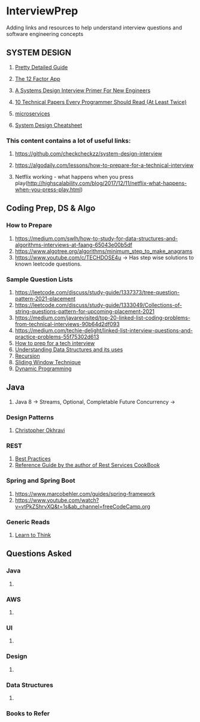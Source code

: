# InterviewPrep


Adding links and resources to help understand interview questions and software engineering concepts


## SYSTEM DESIGN

1. [Pretty Detailed Guide](https://github.com/donnemartin/system-design-primer)

1. [The 12 Factor App](https://12factor.net/)

1. [A Systems Design Interview Primer For New Engineers](https://algodaily.com/lessons/a-systems-design-primer-for-new-engineers)

1. [10 Technical Papers Every Programmer Should Read (At Least Twice)](http://blog.fogus.me/2011/09/08/10-technical-papers-every-programmer-should-read-at-least-twice/)

1. [microservices](https://microservices.io/)

1. [System Design Cheatsheet](https://gist.github.com/vasanthk/485d1c25737e8e72759f)


### This content contains a lot of useful links:

1. https://github.com/checkcheckzz/system-design-interview

2. https://algodaily.com/lessons/how-to-prepare-for-a-technical-interview

3. Netflix working - what happens when you press play(http://highscalability.com/blog/2017/12/11/netflix-what-happens-when-you-press-play.html)


## Coding Prep, DS & Algo

### How to Prepare


1. https://medium.com/swlh/how-to-study-for-data-structures-and-algorithms-interviews-at-faang-65043e00b5df
2. https://www.algotree.org/algorithms/minimum_step_to_make_anagrams
3. https://www.youtube.com/c/TECHDOSE4u -> Has step wise solutions to known leetcode questions.

### Sample Question Lists

1. https://leetcode.com/discuss/study-guide/1337373/tree-question-pattern-2021-placement
1. https://leetcode.com/discuss/study-guide/1333049/Collections-of-string-questions-pattern-for-upcoming-placement-2021
1. https://medium.com/javarevisited/top-20-linked-list-coding-problems-from-technical-interviews-90b64d2df093
1. https://medium.com/techie-delight/linked-list-interview-questions-and-practice-problems-55f75302d613
1. [How to prep for a tech interview](https://algodaily.com/lessons/how-to-prepare-for-a-technical-interview)
1. [Understanding Data Structures and its uses](https://www.interviewbit.com/data-structure-interview-questions/)
1. [Recursion ](https://www.youtube.com/watch?v=IJDJ0kBx2LM)
1. [Sliding Window Technique](https://www.youtube.com/watch?v=MK-NZ4hN7rs)
1. [Dynamic Programming](https://www.youtube.com/watch?v=oBt53YbR9Kk)
  


## Java

1. Java 8 -> Streams, Optional, Completable Future
Concurrency -> 


### Design Patterns

1. [Christopher Okhravi](https://www.youtube.com/channel/UCbF-4yQQAWw-UnuCd2Azfzg)


### REST

1. [Best Practices](https://www.vinaysahni.com/best-practices-for-a-pragmatic-restful-api)
2. [Reference Guide by the author of Rest Services CookBook](https://www.infoq.com/articles/subbu-allamaraju-rest/)



### Spring and Spring Boot

1. https://www.marcobehler.com/guides/spring-framework
2. https://www.youtube.com/watch?v=vtPkZShrvXQ&t=1s&ab_channel=freeCodeCamp.org



### Generic Reads

1. [Learn to Think](http://www.ybrikman.com/writing/2014/05/19/dont-learn-to-code-learn-to-think/)







## Questions Asked


### Java

  1. 
 
### AWS


  1. 
 
### UI


  1. 
 
### Design

  1. 
 
### Data Structures


  1. 
 
 
 
 
 ### Books to Refer
 
